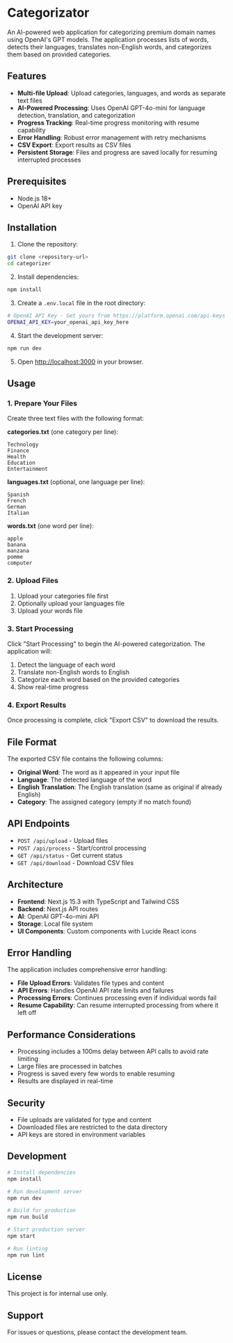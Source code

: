 # Categorizator

An AI-powered web application for categorizing premium domain names using OpenAI's GPT models. The application processes lists of words, detects their languages, translates non-English words, and categorizes them based on provided categories.

## Features

- **Multi-file Upload**: Upload categories, languages, and words as separate text files
- **AI-Powered Processing**: Uses OpenAI GPT-4o-mini for language detection, translation, and categorization
- **Progress Tracking**: Real-time progress monitoring with resume capability
- **Error Handling**: Robust error management with retry mechanisms
- **CSV Export**: Export results as CSV files
- **Persistent Storage**: Files and progress are saved locally for resuming interrupted processes

## Prerequisites

- Node.js 18+ 
- OpenAI API key

## Installation

1. Clone the repository:
```bash
git clone <repository-url>
cd categorizer
```

2. Install dependencies:
```bash
npm install
```

3. Create a `.env.local` file in the root directory:
```bash
# OpenAI API Key - Get yours from https://platform.openai.com/api-keys
OPENAI_API_KEY=your_openai_api_key_here
```

4. Start the development server:
```bash
npm run dev
```

5. Open [http://localhost:3000](http://localhost:3000) in your browser.

## Usage

### 1. Prepare Your Files

Create three text files with the following format:

**categories.txt** (one category per line):
```
Technology
Finance
Health
Education
Entertainment
```

**languages.txt** (optional, one language per line):
```
Spanish
French
German
Italian
```

**words.txt** (one word per line):
```
apple
banana
manzana
pomme
computer
```

### 2. Upload Files

1. Upload your categories file first
2. Optionally upload your languages file
3. Upload your words file

### 3. Start Processing

Click "Start Processing" to begin the AI-powered categorization. The application will:

1. Detect the language of each word
2. Translate non-English words to English
3. Categorize each word based on the provided categories
4. Show real-time progress

### 4. Export Results

Once processing is complete, click "Export CSV" to download the results.

## File Format

The exported CSV file contains the following columns:
- **Original Word**: The word as it appeared in your input file
- **Language**: The detected language of the word
- **English Translation**: The English translation (same as original if already English)
- **Category**: The assigned category (empty if no match found)

## API Endpoints

- `POST /api/upload` - Upload files
- `POST /api/process` - Start/control processing
- `GET /api/status` - Get current status
- `GET /api/download` - Download CSV files

## Architecture

- **Frontend**: Next.js 15.3 with TypeScript and Tailwind CSS
- **Backend**: Next.js API routes
- **AI**: OpenAI GPT-4o-mini API
- **Storage**: Local file system
- **UI Components**: Custom components with Lucide React icons

## Error Handling

The application includes comprehensive error handling:

- **File Upload Errors**: Validates file types and content
- **API Errors**: Handles OpenAI API rate limits and failures
- **Processing Errors**: Continues processing even if individual words fail
- **Resume Capability**: Can resume interrupted processing from where it left off

## Performance Considerations

- Processing includes a 100ms delay between API calls to avoid rate limiting
- Large files are processed in batches
- Progress is saved every few words to enable resuming
- Results are displayed in real-time

## Security

- File uploads are validated for type and content
- Downloaded files are restricted to the data directory
- API keys are stored in environment variables

## Development

```bash
# Install dependencies
npm install

# Run development server
npm run dev

# Build for production
npm run build

# Start production server
npm start

# Run linting
npm run lint
```

## License

This project is for internal use only.

## Support

For issues or questions, please contact the development team. 